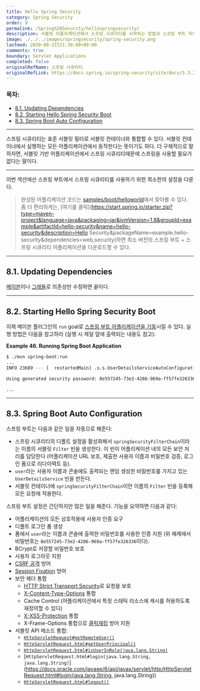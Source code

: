 ```yaml
---
title: Hello Spring Security
category: Spring Security
order: 9
permalink: /Spring%20Security/hellospringsecurity/
description: 서블릿 어플리케이션에서 스프링 시큐리티를 시작하는 방법과 스프링 부트 자동 설정을 설명합니다. 공식 문서에 있는 "hello spring security in servlet application" 챕터를 한글로 번역한 문서입니다.
image: ./../../images/springsecurity/spring-security.png
lastmod: 2020-08-21T21:30:00+09:00
comments: true
boundary: Servlet Applications
completed: false
originalRefName: 스프링 시큐리티
originalRefLink: https://docs.spring.io/spring-security/site/docs/5.3.2.RELEASE/reference/html5/#servlet-hello
---
```


### 목차:

- [8.1. Updating Dependencies](#81-updating-dependencies)
- [8.2. Starting Hello Spring Security Boot](#82-starting-hello-spring-security-boot)
- [8.3. Spring Boot Auto Configuration](#83-spring-boot-auto-configuration)

---

스프링 시큐리티는 표준 서블릿 필터로 서블릿 컨테이너와 통합할 수 있다. 서블릿 컨테이너에서 실행하는 모든 어플리케이션에서 동작한다는 뜻이기도 하다. 더 구체적으로 말하자면, 서블릿 기반 어플리케이션에서 스프링 시큐리티때문에 스프링을 사용할 필요가 없다는 말이다.

---

이번 섹션에선 스프링 부트에서 스프링 시큐리티를 사용하기 위한 최소한의 설정을 다룬다.

>  완성된 어플리케이션 코드는 [samples/boot/helloworld](https://github.com/spring-projects/spring-security/tree/5.3.2.RELEASE/samples/boot/helloworld)에서 찾아볼 수 있다. 좀 더 편리하게는, [여기를 클릭](https://start.spring.io/starter.zip?type=maven-project&language=java&packaging=jar&jvmVersion=1.8&groupId=example&artifactId=hello-security&name=hello-security&description=Hello Security&packageName=example.hello-security&dependencies=web,security)하면 최소 버전의 스프링 부트 + 스프링 시큐리티 어플리케이션을 다운로드할 수 있다.

---

## 8.1. Updating Dependencies

[메이븐](../gettingspringsecurity#421-spring-boot-with-maven)이나 [그래들](../gettingspringsecurity#431-spring-boot-with-gradle)로 의존성만 수정하면 끝이다.

---

## 8.2. Starting Hello Spring Security Boot

이제 메이븐 플러그인의 `run` goal로 [스프링 부트 어플리케이션을 기동](https://docs.spring.io/spring-boot/docs/current/reference/htmlsingle/#using-boot-running-with-the-maven-plugin)시킬 수 있다. 실행 방법은 다음을 참고하라 (실행 시 제일 앞에 출력되는 내용도 참고):

**Example 46. Running Spring Boot Application**

```bash
$ ./mvn spring-boot:run
...
INFO 23689 --- [  restartedMain] .s.s.UserDetailsServiceAutoConfiguration :

Using generated security password: 8e557245-73e2-4286-969a-ff57fe326336

...
```

---

## 8.3. Spring Boot Auto Configuration

스프링 부트는 다음과 같은 일을 자동으로 해준다:

- 스프링 시큐리티의 디폴트 설정을 활성화해서 `springSecurityFilterChain`이라는 이름의 서블릿 `Filter` 빈을 생성한다. 이 빈이 어플리케이션 내의 모든 보안 처리를 담당한다 (어플리케이션 URL  보호, 제출한 사용자 이름과 비밀번호 검증, 로그인 폼으로 리다이렉트 등).
- `user`라는 사용자 이름과 콘솔에도 출력되는 랜덤 생성한 비밀번호를 가지고 있는 `UserDetailsService` 빈을 만든다.
- 서블릿 컨테이너에 `springSecurityFilterChain`이란 이름의 `Filter` 빈을 등록해 모든 요청에 적용한다.

스프링 부트 설정은 간단하지만 많은 일을 해준다. 기능을 요약하면 다음과 같다:

- 어플리케이션의 모든 상호작용에 사용자 인증 요구
- 디폴트 로그인 폼 생성
- 폼에서 `user`라는 이름과 콘솔에 출력한 비밀번호를 사용한 인증 지원 (위 예제에서 비밀번호는 `8e557245-73e2-4286-969a-ff57fe326336`이다).
- BCrypt로 저장할 비밀번호 보호
- 사용자 로그아웃 지원
- [CSRF 공격](https://en.wikipedia.org/wiki/Cross-site_request_forgery) 방어
- [Session Fixation](https://en.wikipedia.org/wiki/Session_fixation) 방어
- 보안 헤더 통합
  - [HTTP Strict Transport Security](https://en.wikipedia.org/wiki/HTTP_Strict_Transport_Security)로 요청을 보호
  - [X-Content-Type-Options](https://msdn.microsoft.com/en-us/library/ie/gg622941(v=vs.85).aspx) 통합
  - Cache Control (어플리케이션에서 특정 스태틱 리소스에 캐시를 허용하도록 재정의할 수 있다)
  - [X-XSS-Protection](https://msdn.microsoft.com/en-us/library/dd565647(v=vs.85).aspx) 통합
  - X-Frame-Options 통합으로 [클릭재킹](https://en.wikipedia.org/wiki/Clickjacking) 방어 지원
- 서블릿 API 메소드 통합:
  - [`HttpServletRequest#getRemoteUser()`](https://docs.oracle.com/javaee/6/api/javax/servlet/http/HttpServletRequest.html#getRemoteUser())
  - [`HttpServletRequest.html#getUserPrincipal()`](https://docs.oracle.com/javaee/6/api/javax/servlet/http/HttpServletRequest.html#getUserPrincipal())
  - [`HttpServletRequest.html#isUserInRole(java.lang.String)`](https://docs.oracle.com/javaee/6/api/javax/servlet/http/HttpServletRequest.html#isUserInRole(java.lang.String))
  - [`HttpServletRequest.html#login(java.lang.String, java.lang.String)`](https://docs.oracle.com/javaee/6/api/javax/servlet/http/HttpServletRequest.html#login(java.lang.String, java.lang.String))
  - [`HttpServletRequest.html#logout()`](https://docs.oracle.com/javaee/6/api/javax/servlet/http/HttpServletRequest.html#logout())
